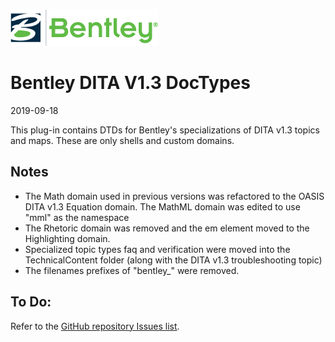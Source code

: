 ![Bentley logo](image/blogo.gif)
# Bentley DITA V1.3 DocTypes

2019-09-18

This plug-in contains DTDs for Bentley's specializations of DITA v1.3 topics and maps. These are only shells and custom domains. 

## Notes
* The Math domain used in previous versions was refactored to the OASIS DITA v1.3 Equation domain. The MathML domain was edited to use "mml" as the namespace
* The Rhetoric domain was removed and the em element moved to the Highlighting domain.
* Specialized topic types faq and verification were moved into the TechnicalContent folder (along with the DITA v1.3 troubleshooting topic)
* The filenames prefixes of "bentley_" were removed.

## To Do:
Refer to the [GitHub repository Issues list](https://github.com/super-structure/com.bentley.dita.v1_3/issues).
